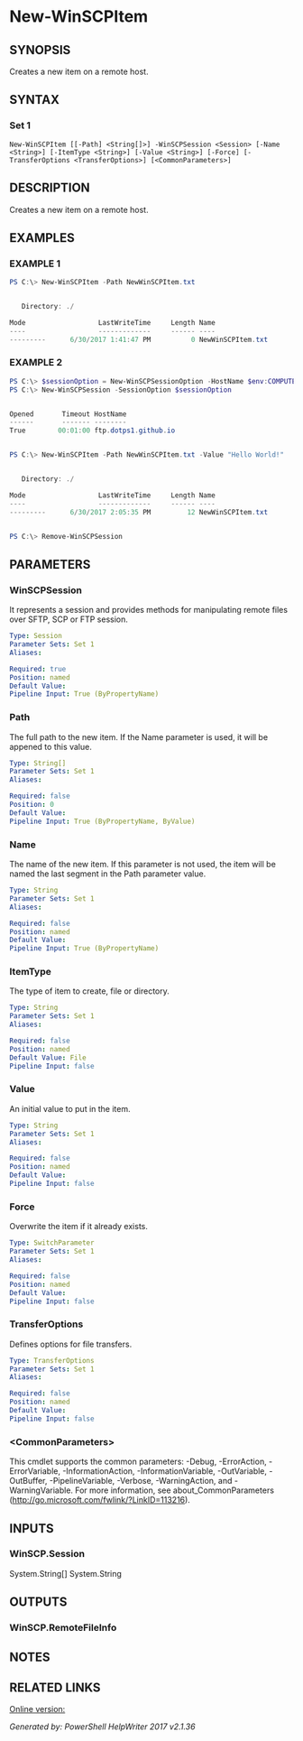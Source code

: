 ﻿# New-WinSCPItem

## SYNOPSIS
Creates a new item on a remote host.

## SYNTAX

### Set 1
```
New-WinSCPItem [[-Path] <String[]>] -WinSCPSession <Session> [-Name <String>] [-ItemType <String>] [-Value <String>] [-Force] [-TransferOptions <TransferOptions>] [<CommonParameters>]
```

## DESCRIPTION
Creates a new item on a remote host.

## EXAMPLES

### EXAMPLE 1

```powershell
PS C:\> New-WinSCPItem -Path NewWinSCPItem.txt


   Directory: ./

Mode                  LastWriteTime     Length Name
----                  -------------     ------ ----
---------      6/30/2017 1:41:47 PM          0 NewWinSCPItem.txt
```

### EXAMPLE 2

```powershell
PS C:\> $sessionOption = New-WinSCPSessionOption -HostName $env:COMPUTERNAME -Protocol Ftp
PS C:\> New-WinSCPSession -SessionOption $sessionOption


Opened       Timeout HostName
------       ------- --------
True        00:01:00 ftp.dotps1.github.io


PS C:\> New-WinSCPItem -Path NewWinSCPItem.txt -Value "Hello World!"


   Directory: ./

Mode                  LastWriteTime     Length Name
----                  -------------     ------ ----
---------      6/30/2017 2:05:35 PM         12 NewWinSCPItem.txt


PS C:\> Remove-WinSCPSession
```

## PARAMETERS

### WinSCPSession
It represents a session and provides methods for manipulating remote files over SFTP, SCP or FTP session.

```yaml
Type: Session
Parameter Sets: Set 1
Aliases: 

Required: true
Position: named
Default Value: 
Pipeline Input: True (ByPropertyName)
```

### Path
The full path to the new item.  If the Name parameter is used, it will be appened to this value.

```yaml
Type: String[]
Parameter Sets: Set 1
Aliases: 

Required: false
Position: 0
Default Value: 
Pipeline Input: True (ByPropertyName, ByValue)
```

### Name
The name of the new item.  If this parameter is not used, the item will be named the last segment in the Path parameter value.

```yaml
Type: String
Parameter Sets: Set 1
Aliases: 

Required: false
Position: named
Default Value: 
Pipeline Input: True (ByPropertyName)
```

### ItemType
The type of item to create, file or directory.

```yaml
Type: String
Parameter Sets: Set 1
Aliases: 

Required: false
Position: named
Default Value: File
Pipeline Input: false
```

### Value
An initial value to put in the item.

```yaml
Type: String
Parameter Sets: Set 1
Aliases: 

Required: false
Position: named
Default Value: 
Pipeline Input: false
```

### Force
Overwrite the item if it already exists.

```yaml
Type: SwitchParameter
Parameter Sets: Set 1
Aliases: 

Required: false
Position: named
Default Value: 
Pipeline Input: false
```

### TransferOptions
Defines options for file transfers.

```yaml
Type: TransferOptions
Parameter Sets: Set 1
Aliases: 

Required: false
Position: named
Default Value: 
Pipeline Input: false
```

### \<CommonParameters\>
This cmdlet supports the common parameters: -Debug, -ErrorAction, -ErrorVariable, -InformationAction, -InformationVariable, -OutVariable, -OutBuffer, -PipelineVariable, -Verbose, -WarningAction, and -WarningVariable. For more information, see about_CommonParameters (http://go.microsoft.com/fwlink/?LinkID=113216).

## INPUTS

### WinSCP.Session
System.String[]
System.String


## OUTPUTS

### WinSCP.RemoteFileInfo


## NOTES

## RELATED LINKS

[Online version:](https://dotps1.github.io/WinSCP/New-WinSCPItem.html)


*Generated by: PowerShell HelpWriter 2017 v2.1.36*
